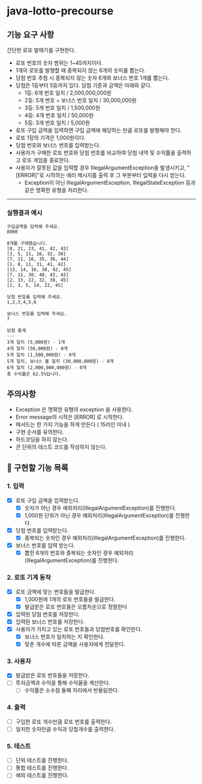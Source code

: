 # java-lotto-precourse

## 기능 요구 사항

간단한 로또 발매기를 구현한다.

- 로또 번호의 숫자 범위는 1~45까지이다.
- 1개의 로또를 발행할 때 중복되지 않는 6개의 숫자를 뽑는다.
- 당첨 번호 추첨 시 중복되지 않는 숫자 6개와 보너스 번호 1개를 뽑는다.
- 당첨은 1등부터 5등까지 있다. 당첨 기준과 금액은 아래와 같다.
    - 1등: 6개 번호 일치 / 2,000,000,000원
    - 2등: 5개 번호 + 보너스 번호 일치 / 30,000,000원
    - 3등: 5개 번호 일치 / 1,500,000원
    - 4등: 4개 번호 일치 / 50,000원
    - 5등: 3개 번호 일치 / 5,000원
- 로또 구입 금액을 입력하면 구입 금액에 해당하는 만큼 로또를 발행해야 한다.
- 로또 1장의 가격은 1,000원이다.
- 당첨 번호와 보너스 번호를 입력받는다.
- 사용자가 구매한 로또 번호와 당첨 번호를 비교하여 당첨 내역 및 수익률을 출력하고 로또 게임을 종료한다.
- 사용자가 잘못된 값을 입력할 경우 IllegalArgumentException을 발생시키고, "[ERROR]"로 시작하는 에러 메시지를 출력 후 그 부분부터 입력을 다시 받는다.
    - Exception이 아닌 IllegalArgumentException, IllegalStateException 등과 같은 명확한 유형을 처리한다.

---

### 실행결과 예시

```text
구입금액을 입력해 주세요.
8000

8개를 구매했습니다.
[8, 21, 23, 41, 42, 43] 
[3, 5, 11, 16, 32, 38] 
[7, 11, 16, 35, 36, 44] 
[1, 8, 11, 31, 41, 42] 
[13, 14, 16, 38, 42, 45] 
[7, 11, 30, 40, 42, 43] 
[2, 13, 22, 32, 38, 45] 
[1, 3, 5, 14, 22, 45]

당첨 번호를 입력해 주세요.
1,2,3,4,5,6

보너스 번호를 입력해 주세요.
7

당첨 통계
---
3개 일치 (5,000원) - 1개
4개 일치 (50,000원) - 0개
5개 일치 (1,500,000원) - 0개
5개 일치, 보너스 볼 일치 (30,000,000원) - 0개
6개 일치 (2,000,000,000원) - 0개
총 수익률은 62.5%입니다.
```

## 주의사항

- Exception 은 명확한 유형의 exception 을 사용한다.
- Error message의 시작은 [ERROR] 로 시작한다.
- 메서드는 한 가지 기능을 하게 만든다 ( 15라인 이내 )
- 구현 순서를 유의한다.
- 하드코딩을 하지 않는다.
- 큰 단위의 테스트 코드를 작성하지 않는다.

## 📜 구현할 기능 목록

### 1. 입력

- [X] 로또 구입 금액을 입력받는다.
    - [X] 숫자가 아닌 경우 예외처리(IllegalArgumentException)를 진행한다.
    - [X] 1,000원 단위가 아닌 경우 예외처리(IllegalArgumentException)를 진행한다.
- [X] 당첨 번호를 입력받는다.
    - [X] 중복되는 숫자인 경우 예외처리(IllegalArgumentException)를 진행한다.
- [X] 보너스 번호를 입력 받는다.
    - [X] 뽑힌 6개의 번호와 중복되는 숫자인 경우 예외처리(IllegalArgumentException)를 진행한다.

### 2. 로또 기계 동작

- [X] 로또 금액에 맞는 번호들을 발급한다.
    - [X] 1,000원에 1개의 로또 번호들을 발급한다.
    - [X] 발급받은 로또 번호들은 오름차순으로 정렬한다
- [X] 입력된 당첨 번호를 저장한다.
- [X] 입력된 보너스 번호를 저장한다.
- [X] 사용자가 가지고 있는 로또 번호들과 당첨번호를 확인한다.
    - [X] 보너스 번호가 일치하는 지 확인한다.
    - [X] 맞춘 개수에 따른 금액을 사용자에게 전달한다.

### 3. 사용자

- [X] 발급받은 로또 번호들을 저장한다.
- [ ] 투자금액과 수익을 통해 수익율을 계산한다.
    - [ ] 수익률은 소수점 둘째 자리에서 반올림한다.

### 4. 출력

- [ ] 구입한 로또 개수만큼 로또 번호를 출력한다.
- [ ] 일치한 숫자만큼 수익과 당첨개수를 출력한다.

### 5. 테스트

- [ ] 단위 테스트를 진행한다.
- [ ] 통합 테스트를 진행한다.
- [ ] 예외 테스트를 진행한다.
